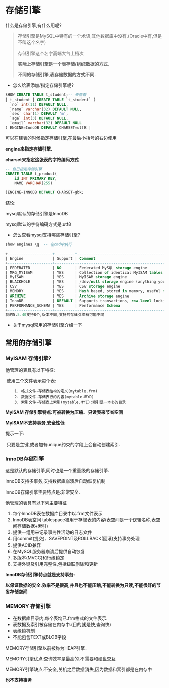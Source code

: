 # 存储引擎

什么是存储引擎,有什么用呢?

>存储引擎是MySQL中特有的一个术语,其他数据库中没有.(Oracle中有,但是不叫这个名字)
>
>存储引擎这个名字高端大气上档次
>
>**实际上存储引擎是一个表存储/组织数据的方式.**
>
>**不同的存储引擎,表存储数据的方式不同.**

* 怎么给表添加/指定存储引擎呢?

```sql
SHOW CREATE TABLE t_student;-- 去查看
| t_student | CREATE TABLE `t_student` (
  `no` int(11) DEFAULT NULL,
  `name` varchar(32) DEFAULT NULL,
  `sex` char(1) DEFAULT 'm',
  `age` int(3) DEFAULT NULL,
  `email` varchar(32) DEFAULT NULL
) ENGINE=InnoDB DEFAULT CHARSET=utf8 |

```

可以在建表的时候指定存储引擎,在最后小括号的右边使用

**engine来指定存储引擎.**

**charset来指定这张表的字符编码方式**

```sql
-- 自己指定存储引擎
CREATE TABLE t_product(
	id INT PRIMARY KEY,
	NAME VARCHAR(255)
	
)ENGINE=INNODB DEFAULT CHARSET=gbk;
```



结论:

mysql默认的存储引擎是InnoDB

mysql默认的字符编码方式是:utf8

* 怎么查看mysql支持哪些存储引擎?

```sql
show engines \g  -- 在cmd中执行

+--------------------+---------+----------------------------------------------------------------+--------------+------+------------+
| Engine             | Support | Comment                                                        | Transactions | XA   | Savepoints |
+--------------------+---------+----------------------------------------------------------------+--------------+------+------------+
| FEDERATED          | NO      | Federated MySQL storage engine                                 | NULL         | NULL | NULL       |
| MRG_MYISAM         | YES     | Collection of identical MyISAM tables                          | NO           | NO   | NO         |
| MyISAM             | YES     | MyISAM storage engine                                          | NO           | NO   | NO         |
| BLACKHOLE          | YES     | /dev/null storage engine (anything you write to it disappears) | NO           | NO   | NO         |
| CSV                | YES     | CSV storage engine                                             | NO           | NO   | NO         |
| MEMORY             | YES     | Hash based, stored in memory, useful for temporary tables      | NO           | NO   | NO         |
| ARCHIVE            | YES     | Archive storage engine                                         | NO           | NO   | NO         |
| InnoDB             | DEFAULT | Supports transactions, row-level locking, and foreign keys     | YES          | YES  | YES        |
| PERFORMANCE_SCHEMA | YES     | Performance Schema                                             | NO           | NO   | NO         |
+--------------------+---------+----------------------------------------------------------------+--------------+------+------------+
我的5.5.40支持8个,版本不同,支持的存储引擎有可能不同
```

* 关于mysql常用的存储引擎介绍一下

##  常用的存储引擎

### MyISAM 存储引擎?

他管理的表具有以下特征:

​	使用三个文件表示每个表:

		1. 格式文件-存储表结构的定义(mytable.frm)
		2. 数据文件-存储表行的内容(mytable.MYD)
		3. 索引文件-存储表上索引(mytable.MYI):索引是一本书的目录

**MyISAM 存储引擎特点:可被转换为压缩、只读表来节省空间**

**MyISAM不支持事务,安全性低**

提示一下:

​		只要是主键,或者加有unique约束的字段上会自动创建索引.



### InnoDB存储引擎

这是默认的存储引擎,同时也是一个重量级的存储引擎.

 InnoDB支持多事务,支持数据库崩溃后自动恢复机制

InnoDB存储引擎主要特点是:非常安全.

他管理的表具有以下列主要特征

1. 每个InnoDB表在数据库目录中以.frm文件表示
2. InnoDB表空间 tablespace被用于存储表的内容(表空间是一个逻辑名称,表空间存储数据+索引)
3. 提供一组用来记录事务性活动的日志文件
4. 用commit(提交)、SAVEPOINT及ROLLBACK(回滚)支持事务处理
5. 提供ACID兼容
6. 在MySQL服务器崩溃后提供自动恢复
7. 多版本(MVCC)和行级锁定
8. 支持外键及引用完整性,包括级联删除和更新

**InnoDB存储引擎特点就是支持事务:**

​	**以保证数据的安全.效率不是很高,并且也不能压缩,不能转换为只读,不能很好的节省存储空间**

### MEMORY 存储引擎

- 在数据库目录内,每个表均已.frm格式的文件表示.
- 表数据及索引被存储在内存中.(目的就是快,查询快)
- 表级锁机制
- 不能包含TEXT或BLOB字段

MEMORY存储引擎以前被称为HEAP引擎.

MEMORY引擎优点:查询效率是最高的.不需要和硬盘交互

MEMORY引擎缺点:不安全,关机之后数据消失,因为数据和索引都是在内存中

**也不支持事务**



